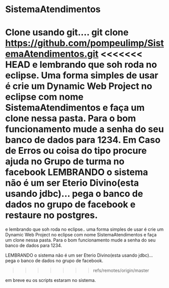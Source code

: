 SistemaAtendimentos
===================
Clone usando git....
git clone https://github.com/pompeulimp/SistemaAtendimentos.git
<<<<<<< HEAD
e lembrando que soh roda no eclipse.
Uma forma simples de usar é crie um Dynamic Web Project no eclipse
com nome  SistemaAtendimentos e faça um clone nessa pasta.
Para o bom funcionamento mude a senha do seu banco de dados para 1234.
Em Caso de Erros ou coisa do tipo procure ajuda no Grupo de turma no facebook
LEMBRANDO o sistema não é um ser Eterio Divino(esta usando jdbc)... pega o banco de dados
no grupo de facebook e restaure no postgres.
=======
e lembrando que soh roda no eclipse..
uma forma simples de usar é crie um Dynamic Web Project no eclipse
com nome  SistemaAtendimentos e faça um clone nessa pasta.
Para o bom funcionamento mude a senha do seu banco de dados para 1234.

LEMBRANDO o sistema não é um ser Eterio Divino(esta usando jdbc)... pega o banco de dados
no grupo de facebook.
>>>>>>> refs/remotes/origin/master

em breve eu os scripts estaram no sistema.
